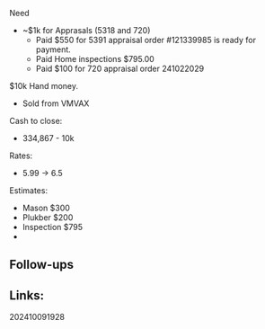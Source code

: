 Need 
- ~$1k for Apprasals (5318 and 720)
	- Paid $550 for 5391 appraisal order #121339985 is ready for payment.
	- Paid Home inspections $795.00
	- Paid  $100 for 720 appraisal order 241022029

$10k Hand money. 
- Sold from VMVAX

Cash to close:
- 334,867 - 10k

Rates:
- 5.99 -> 6.5

Estimates: 
- Mason $300 
- Plukber $200
- Inspection $795
- 
## Follow-ups


## Links: 



202410091928

